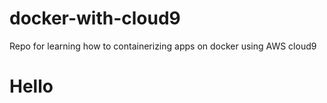 # docker-with-cloud9
Repo for learning how to containerizing apps on docker using AWS cloud9

# Hello
